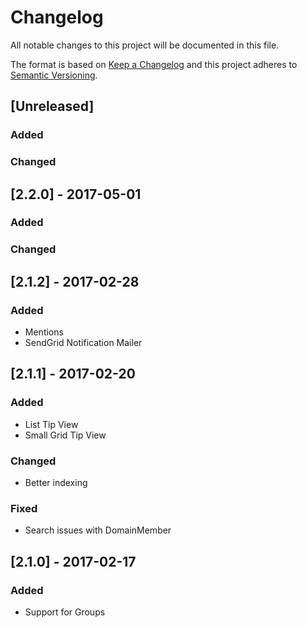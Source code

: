 # Changelog
All notable changes to this project will be documented in this file.

The format is based on [Keep a Changelog](http://keepachangelog.com/) and this project adheres to [Semantic Versioning](http://semver.org/).

## [Unreleased]
### Added

### Changed

## [2.2.0] - 2017-05-01
### Added

### Changed

## [2.1.2] - 2017-02-28
### Added
- Mentions
- SendGrid Notification Mailer

## [2.1.1] - 2017-02-20
### Added
- List Tip View
- Small Grid Tip View

### Changed
- Better indexing

### Fixed
- Search issues with DomainMember

## [2.1.0] - 2017-02-17
### Added
- Support for Groups